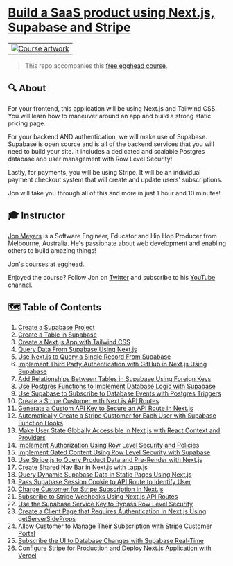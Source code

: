 # [Build a SaaS product using Next.js, Supabase and Stripe](https://egghead.io/courses/build-a-saas-product-with-next-js-supabase-and-stripe-61f2bc20)

<table>
  <tr>
    <td align="center">
      <a href="https://www.youtube.com/watch?v=J-UStg7te6M" target="_blank">
        <img
          src="https://i.imgur.com/wYqUzGe.png"
          alt="Course artwork"
        />
      </a>
    </td>
  </tr>
</table>

> This repo accompanies this [free egghead course](https://egghead.io/courses/build-a-saas-product-with-next-js-supabase-and-stripe-61f2bc20).

## 🔍 About

For your frontend, this application will be using Next.js and Tailwind CSS. You will learn how to maneuver around an app and build a strong static pricing page.

For your backend AND authentication, we will make use of Supabase. Supabase is open source and is all of the backend services that you will need to build your site. It includes a dedicated and scalable Postgres database and user management with Row Level Security!

Lastly, for payments, you will be using Stripe. It will be an individual payment checkout system that will create and update users' subscriptions.

Jon will take you through all of this and more in just 1 hour and 10 minutes!

## 🎓 Instructor

[Jon Meyers](https://jonmeyers.io) is a Software Engineer, Educator and Hip Hop Producer from Melbourne, Australia. He's passionate about web development and enabling others to build amazing things!

[Jon's courses at egghead.](https://egghead.io/q/resources-by-jon-meyers)

Enjoyed the course? Follow Jon on [Twitter](https://twitter.com/_dijonmusters) and subscribe to his [YouTube channel](https://youtube.com/c/JonMeyers).

## 🗺 Table of Contents

1. [Create a Supabase Project](/01-create-supabase-project)
2. [Create a Table in Supabase](/02-create-table-in-supabase)
3. [Create a Next.js App with Tailwind CSS](/03-create-next-js-with-tailwind-project)
4. [Query Data From Supabase Using Next.js](/04-fetch-data-from-supabase-using-next-js)
5. [Use Next.js to Query a Single Record From Supabase](/05-using-supabase-to-fetch-a-single-row-for-dynamic-routes)
6. [Implement Third Party Authentication with GitHub in Next.js Using Supabase](/06-authenticate-with-github-using-supabase)
7. [Add Relationships Between Tables in Supabase Using Foreign Keys](/07-create-a-profile-table-in-supabase)
8. [Use Postgres Functions to Implement Database Logic with Supabase](/08-create-postgres-functions-in-supabase)
9. [Use Supabase to Subscribe to Database Events with Postgres Triggers](/09-create-postgres-trigger-in-supabase)
10. [Create a Stripe Customer with Next.js API Routes](/10-create-stripe-customer-with-next-js-api-route)
11. [Generate a Custom API Key to Secure an API Route in Next.js](/11-secure-api-route-with-custom-key)
12. [Automatically Create a Stripe Customer for Each User with Supabase Function Hooks](/12-call-next-js-api-route-with-supabase-hook)
13. [Make User State Globally Accessible in Next.js with React Context and Providers](/13-global-user-hook-with-context)
14. [Implement Authorization Using Row Level Security and Policies](/14-implement-authorization-with-row-level-policies)
15. [Implement Gated Content Using Row Level Security with Supabase](/15-implement-premium-content-with-rls-and-supabase)
16. [Use Stripe.js to Query Product Data and Pre-Render with Next.js](/16-create-pricing-page-with-stripe-package)
17. [Create Shared Nav Bar in Next.js with \_app.js](/17-create-shared-nav-with-next-js)
18. [Query Dynamic Supabase Data in Static Pages Using Next.js](/18-load-dynamic-user-data-in-static-page-using-next-js)
19. [Pass Supabase Session Cookie to API Route to Identify User](/19-access-supabase-user-in-api-route)
20. [Charge Customer for Stripe Subscription in Next.js](/20-charge-customer-for-stripe-subscription-in-next-js)
21. [Subscribe to Stripe Webhooks Using Next.js API Routes](/21-subscribe-to-stripe-webhooks-using-next-js-api-routes)
22. [Use the Supabase Service Key to Bypass Row Level Security](/22-use-service-key-with-supabase-to-bypass-row-level-security)
23. [Create a Client Page that Requires Authentication in Next.js Using getServerSideProps](/23-add-dashboard-page)
24. [Allow Customer to Manage Their Subscription with Stripe Customer Portal](/24-allow-customer-to-manage-their-subscrtion-with-stripe-customer-portal)
25. [Subscribe the UI to Database Changes with Supabase Real-Time](/25-subscribe-ui-to-database-changes-with-supabase-real-time)
26. [Configure Stripe for Production and Deploy Next.js Application with Vercel](/26-deploy-to-prod)

